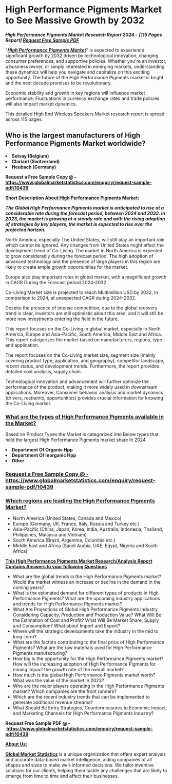 <h1>High Performance Pigments Market to See Massive Growth by 2032</h1><p><em><strong>High Performance Pigments Market Research Report 2024</strong></em>&nbsp;-&nbsp;<em><strong>[115 Pages Report] </strong></em><em><strong><a href="https://www.globalmarketstatistics.com/enquiry/request-sample-pdf/10439">Request Free Sample PDF</a></strong></em></p><p>"<a style="font-style: italic; font-weight: bold;" href="https://www.globalmarketstatistics.com/market-reports/high-performance-pigments-market-10439">High Performance Pigments Market</a>" is expected to experience significant growth by 2032 driven by technological innovation, changing consumer preferences, and supportive policies. Whether you're an investor, a business owner, or simply interested in emerging markets, understanding these dynamics will help you navigate and capitalize on this exciting opportunity. The future of the&nbsp;High Performance Pigments market is bright and the next decade promises to be revolutionary.</p><p>Economic stability and growth in key regions will influence market performance. Fluctuations in currency exchange rates and trade policies will also impact market dynamics.</p><p>This detailed&nbsp;High End Wireless Speakers Market research report is spread across 115 pages.</p><h2><strong>Who is the largest manufacturers of High Performance Pigments Market worldwide?</strong></h2><p><strong><li>Solvay (Belgium)<li>Clariant (Switzerland)<li>Heubach (Germany)</strong></p><p><strong>Request a Free Sample Copy @ - <a href="https://www.globalmarketstatistics.com/enquiry/request-sample-pdf/10439">https://www.globalmarketstatistics.com/enquiry/request-sample-pdf/10439</a></strong></p><p><strong><u>Short Description About High Performance Pigments Market:</u></strong></p><p><strong><em>The Global High Performance Pigments market is anticipated to rise at a considerable rate during the forecast period, between 2024 and 2032. In 2023, the market is growing at a steady rate and with the rising adoption of strategies by key players, the market is expected to rise over the projected horizon.</em></strong></p><p>North America, especially The United States, will still play an important role which cannot be ignored. Any changes from United States might affect the development trend of Co-Living. The market in North America is expected to grow considerably during the forecast period. The high adoption of advanced technology and the presence of large players in this region are likely to create ample growth opportunities for the market.</p><p>Europe also play important roles in global market, with a magnificent growth in CAGR During the Forecast period 2024-2032.</p><p>Co-Living Market size is projected to reach Multimillion USD by 2032, In comparison to 2024, at unexpected CAGR during 2024-2032.</p><p>Despite the presence of intense competition, due to the global recovery trend is clear, investors are still optimistic about this area, and it will still be more new investments entering the field in the future.</p><p>This report focuses on the Co-Living in global market, especially in North America, Europe and Asia-Pacific, South America, Middle East and Africa. This report categorizes the market based on manufacturers, regions, type and application.</p><p>The report focuses on the Co-Living market size, segment size (mainly covering product type, application, and geography), competitor landscape, recent status, and development trends. Furthermore, the report provides detailed cost analysis, supply chain.</p><p>Technological innovation and advancement will further optimize the performance of the product, making it more widely used in downstream applications. Moreover, Consumer behavior analysis and market dynamics (drivers, restraints, opportunities) provides crucial information for knowing the Co-Living market.</p><h3 class="rank-math-question "><span style="text-decoration: underline;">What are the types of High Performance Pigments available in the Market?</span></h3><p>Based on Product Types the Market is categorized into Below types that held the largest High Performance Pigments market share In 2024.</p><p><strong><li>Department Of Organic Hpp<li>Department Of Inorganic Hpp<li>Other</strong></p><h3 class="rank-math-question "><span style="text-decoration: underline;">Request a Free Sample Copy @ - <a href="https://www.globalmarketstatistics.com/enquiry/request-sample-pdf/10439">https://www.globalmarketstatistics.com/enquiry/request-sample-pdf/10439</a></span></h3><h3 class="rank-math-question "><span style="text-decoration: underline;">Which regions are leading the High Performance Pigments Market?</span></h3><ul><li>North America (United States, Canada and Mexico)</li><li>Europe (Germany, UK, France, Italy, Russia and Turkey etc.)</li><li>Asia-Pacific (China, Japan, Korea, India, Australia, Indonesia, Thailand, Philippines, Malaysia and Vietnam)</li><li>South America (Brazil, Argentina, Columbia etc.)</li><li>Middle East and Africa (Saudi Arabia, UAE, Egypt, Nigeria and South Africa)</li></ul><p><strong><u>This High Performance Pigments Market Research/Analysis Report Contains Answers to your following Questions</u></strong></p><ul><li>What are the global trends in the High Performance Pigments market? Would the market witness an increase or decline in the demand in the coming years?</li><li>What is the estimated demand for different types of products in High Performance Pigments? What are the upcoming industry applications and trends for High Performance Pigments market?</li><li>What Are Projections of Global High Performance Pigments Industry Considering Capacity, Production and Production Value? What Will Be the Estimation of Cost and Profit? What Will Be Market Share, Supply and Consumption? What about Import and Export?</li><li>Where will the strategic developments take the industry in the mid to long-term?</li><li>What are the factors contributing to the final price of High Performance Pigments? What are the raw materials used for High Performance Pigments manufacturing?</li><li>How big is the opportunity for the High Performance Pigments market? How will the increasing adoption of High Performance Pigments for mining impact the growth rate of the overall market?</li><li>How much is the global High Performance Pigments market worth? What was the value of the market In 2023?</li><li>Who are the major players operating in the High Performance Pigments market? Which companies are the front runners?</li><li>Which are the recent industry trends that can be implemented to generate additional revenue streams?</li><li>What Should Be Entry Strategies, Countermeasures to Economic Impact, and Marketing Channels for High Performance Pigments Industry?</li></ul><p><strong>Request Free Sample PDF @ -&nbsp;<a href="https://www.globalmarketstatistics.com/enquiry/request-sample-pdf/10439">https://www.globalmarketstatistics.com/enquiry/request-sample-pdf/10439</a></strong></p><p><strong><u>About Us:</u></strong></p><p><strong><a href="https://www.globalmarketstatistics.com/">Global Market Statistics</a></strong> is a unique organization that offers expert analysis and accurate data-based market intelligence, aiding companies of all shapes and sizes to make well-informed decisions. We tailor inventive solutions for our clients, helping them tackle any challenges that are likely to emerge from time to time and affect their businesses.</p>
